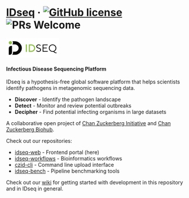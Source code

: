 # [IDseq](https://idseq.net/) &middot; [![GitHub license](https://img.shields.io/badge/license-MIT-brightgreen.svg)](https://github.com/chanzuckerberg/idseq-web/blob/master/LICENSE) ![PRs Welcome](https://img.shields.io/badge/PRs-welcome-brightgreen.svg)

![logo](app/assets/images/Logo_Black.png)

#### Infectious Disease Sequencing Platform
IDseq is a hypothesis-free global software platform that helps scientists identify pathogens in metagenomic sequencing data.

- **Discover** - Identify the pathogen landscape
- **Detect** - Monitor and review potential outbreaks
- **Decipher** - Find potential infecting organisms in large datasets

A collaborative open project of [Chan Zuckerberg Initiative](https://www.chanzuckerberg.com/) and [Chan Zuckerberg Biohub](https://czbiohub.org).

Check out our repositories:
- [idseq-web](https://github.com/chanzuckerberg/idseq-web) - Frontend portal (here)
- [idseq-workflows](https://github.com/chanzuckerberg/idseq-workflows) - Bioinformatics workflows
- [czid-cli](https://github.com/chanzuckerberg/czid-cli) - Command line upload interface
- [idseq-bench](https://github.com/chanzuckerberg/idseq-bench) - Pipeline benchmarking tools

Check out our [wiki](https://github.com/chanzuckerberg/idseq-web/wiki) for getting started with development in this repository and in IDseq in general.

